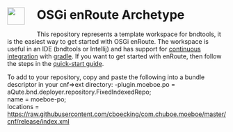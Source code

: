 <h1><img src="http://enroute.osgi.org/img/enroute-logo-64.png" witdh=40px style="float:left;margin: 0 1em 1em 0;width:40px">
OSGi enRoute Archetype</h1>

This repository represents a template workspace for bndtools, it is the easiest way to get started with OSGi enRoute. The workspace is useful in an IDE (bndtools or Intellij) and has support for [continuous integration][2] with [gradle][3]. If you want to get started with enRoute, then follow the steps in the [quick-start guide][1].

[1]: http://enroute.osgi.org/quick-start.html
[2]: http://enroute.osgi.org/tutorial_base/800-ci.html
[3]: https://www.gradle.org/

To add to your repository, copy and paste the following into a bundle descriptor in your cnf=>ext directory:
-plugin.moeboe.po = \
  aQute.bnd.deployer.repository.FixedIndexedRepo; \
    name        =       moeboe-po; \
    locations   =       https://raw.githubusercontent.com/cboecking/com.chuboe.moeboe/master/cnf/release/index.xml
